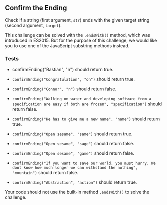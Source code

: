 ## Confirm the Ending

Check if a string (first argument, ```str```) ends with the given target string (second argument, ```target```).

This challenge can be solved with the ```.endsWith()``` method, which was introduced in ES2015. 
But for the purpose of this challenge, we would like you to use one of the JavaScript substring methods instead.

### Tests
* confirmEnding("Bastian", "n") should return true.

* ```confirmEnding("Congratulation", "on")``` should return true.

* ```confirmEnding("Connor", "n")``` should return false.

* ```confirmEnding("Walking on water and developing software from a specification are easy if both are frozen", "specification")``` should return false.

* ```confirmEnding("He has to give me a new name", "name")``` should return true.

* ```confirmEnding("Open sesame", "same")``` should return true.

* ```confirmEnding("Open sesame", "sage")``` should return false.

* ```confirmEnding("Open sesame", "game")``` should return false.

* ```confirmEnding("If you want to save our world, you must hurry. We dont know how much longer we can withstand the nothing", "mountain")``` should return false.

* ```confirmEnding("Abstraction", "action")``` should return true.

Your code should not use the built-in method ```.endsWith()``` to solve the challenge.